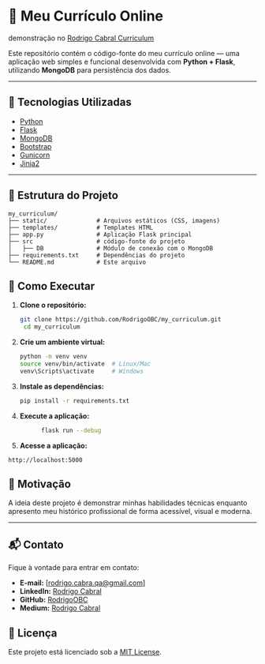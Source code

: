
# 💼 Meu Currículo Online

demonstração no [Rodrigo Cabral Curriculum](https://www.rodrigocabralqa.site/)

Este repositório contém o código-fonte do meu currículo online — uma aplicação web simples e funcional desenvolvida com **Python + Flask**, utilizando **MongoDB** para persistência dos dados.


---

## 🔧 Tecnologias Utilizadas

- [Python](https://www.python.org/)
- [Flask](https://flask.palletsprojects.com/)
- [MongoDB](https://www.mongodb.com/)
- [Bootstrap](https://getbootstrap.com/)
- [Gunicorn](https://gunicorn.org/)
- [Jinja2](https://jinja.palletsprojects.com/)

---

## 📂 Estrutura do Projeto

```
my_curriculum/
├── static/              # Arquivos estáticos (CSS, imagens)
├── templates/           # Templates HTML
├── app.py               # Aplicação Flask principal
├── src                  # código-fonte do projeto
│   ├── DB               # Módulo de conexão com o MongoDB
├── requirements.txt     # Dependências do projeto
└── README.md            # Este arquivo
```

## 🚀 Como Executar

1. **Clone o repositório:**
   ```bash
   git clone https://github.com/RodrigoOBC/my_curriculum.git
    cd my_curriculum
    ```
2. **Crie um ambiente virtual:**
   ```bash
   python -m venv venv
   source venv/bin/activate  # Linux/Mac
   venv\Scripts\activate     # Windows
   ```
3. **Instale as dependências:**
   ```bash
   pip install -r requirements.txt
   ```
4. **Execute a aplicação:**
   ```bash
         flask run --debug
   ```
5. **Acesse a aplicação:**
```
http://localhost:5000
```

## 🧠 Motivação

A ideia deste projeto é demonstrar minhas habilidades técnicas enquanto apresento meu histórico profissional de forma acessível, visual e moderna.

---

## 📬 Contato

Fique à vontade para entrar em contato:

- **E-mail:** [rodrigo.cabra.qa@gmail.com]
- **LinkedIn:** [Rodrigo Cabral](https://www.linkedin.com/in/rodrigo-cabral-0280b3121/)
- **GitHub:** [RodrigoOBC](https://github.com/RodrigoOBC)
- **Medium:** [Rodrigo Cabral](https://medium.com/@rodrigo.oliveiracabral)

## 📄 Licença   
Este projeto está licenciado sob a [MIT License](LICENSE).